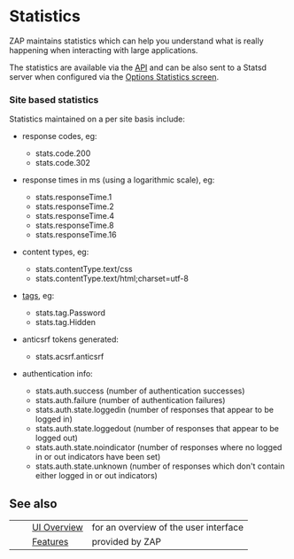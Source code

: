 # Statistics #

ZAP maintains statistics which can help you understand what is really happening when interacting with large applications.

The statistics are available via the [API][] and can be also sent to a Statsd server when configured via the [Options Statistics screen][].

### Site based statistics ###

Statistics maintained on a per site basis include:

 *  response codes, eg:
    
     *  stats.code.200
     *  stats.code.302
 *  response times in ms (using a logarithmic scale), eg:
    
     *  stats.responseTime.1
     *  stats.responseTime.2
     *  stats.responseTime.4
     *  stats.responseTime.8
     *  stats.responseTime.16
 *  content types, eg:
    
     *  stats.contentType.text/css
     *  stats.contentType.text/html;charset=utf-8
 *  [tags][], eg:
    
     *  stats.tag.Password
     *  stats.tag.Hidden
 *  anticsrf tokens generated:
    
     *  stats.acsrf.anticsrf
 *  authentication info:
    
     *  stats.auth.success (number of authentication successes)
     *  stats.auth.failure (number of authentication failures)
     *  stats.auth.state.loggedin (number of responses that appear to be logged in)
     *  stats.auth.state.loggedout (number of responses that appear to be logged out)
     *  stats.auth.state.noindicator (number of responses where no logged in or out indicators have been set)
     *  stats.auth.state.unknown (number of responses which don't contain either logged in or out indicators)

## See also ##

<table> 
 <tbody>
  <tr>
   <td>&nbsp;&nbsp;&nbsp;&nbsp;</td>
   <td><a href="HelpUiOverview" rel="nofollow">UI Overview</a></td>
   <td>for an overview of the user interface</td>
  </tr> 
  <tr>
   <td>&nbsp;&nbsp;&nbsp;&nbsp;</td>
   <td><a href="HelpStartConceptsConcepts" rel="nofollow">Features</a></td>
   <td>provided by ZAP</td>
  </tr> 
 </tbody>
</table>


[API]: HelpStartConceptsApi
[Options Statistics screen]: HelpUiDialogsOptionsStats
[tags]: HelpStartConceptsTags